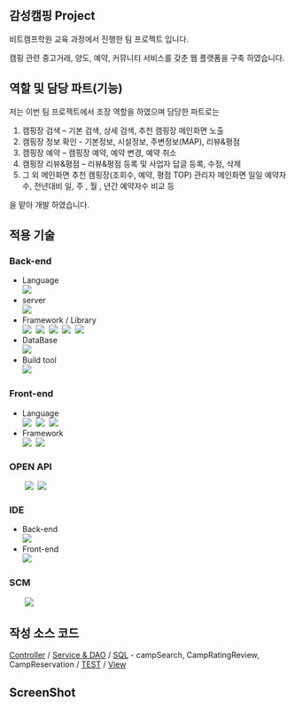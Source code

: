 ## 감성캠핑 Project
비트캠프학원 교육 과정에서 진행한 팀 프로젝트 입니다.

캠핑 관련 중고거래, 양도, 예약, 커뮤니티 서비스를 갖춘 웹 플랫폼을 구축 하였습니다.

## 역할 및 담당 파트(기능)
저는 이번 팀 프로젝트에서 조장 역할을 하였으며 담당한 파트로는
1) 캠핑장 검색 – 기본 검색, 상세 검색, 추천 캠핑장 메인화면 노출
2) 캠핑장 정보 확인 - 기본정보, 시설정보, 주변정보(MAP), 리뷰&평점
3) 캠핑장 예약 – 캠핑장 예약, 예약 변경, 예약 취소
4) 캠핑장 리뷰&평점 – 리뷰&평점 등록 및 사업자 답글 등록, 수정, 삭제
5) 그 외 메인화면 추천 캠핑장(조회수, 예약, 평점 TOP) 관리자 메인화면
   일일 예약자수, 전년대비 일, 주 , 월 , 년간 예약자수 비교 등

을 맡아 개발 하였습니다.

## 적용 기술
### Back-end
- Language  
  <img src="https://img.shields.io/badge/Java-8-007396?style=flat&logo=java&logoColor=white"/></a>&nbsp; 
- server  
  <img src="https://img.shields.io/badge/Tomcat-7.0.55-F8DC75?style=flat&logo=Apache Tomcat&logoColor=F8DC75"/></a>&nbsp;
- Framework / Library  
  <img src="https://img.shields.io/badge/Spring-5.2.5.RELEASE-6DB33F?style=flat&logo=Spring&logoColor=white"/></a>&nbsp;
  <img src="https://img.shields.io/badge/MyBatis-3.4.6-000000?style=flat&logo=MyBatis"/></a>&nbsp;
  <img src="https://img.shields.io/badge/Log4j-3.4.6-FF5722?style=flat&logo=Log4j"/></a>&nbsp;
  <img src="https://img.shields.io/badge/HttpComponents-4.3.4-D22128?style=flat&logo=Apache"/></a>&nbsp;
  <img src="https://img.shields.io/badge/CodeHaus-1.9.13-007396?style=flat"/></a>&nbsp;
- DataBase  
  <img src="https://img.shields.io/badge/Mysql-8.0-4479A1?style=flat&logo=mysql&logoColor=white"/></a>&nbsp;
- Build tool  
  <img src="https://img.shields.io/badge/Maven-3.8.4-C71A36?style=flat&logo=Apache Maven&logoColor=C71A36"/></a>&nbsp;
### Front-end
- Language  
  <img src="https://img.shields.io/badge/HTML-E34F26?style=flat&logo=html5&logoColor=white"/></a>&nbsp;
  <img src="https://img.shields.io/badge/CSS-1572B6?style=flat&logo=CSS3&logoColor=white"/></a>&nbsp;
  <img src="https://img.shields.io/badge/JavaScript-F7DF1E?style=flat&logo=Javascript&logoColor=white"/></a>&nbsp;
- Framework  
  <img src="https://img.shields.io/badge/jQuery-3.5.1-0769AD?style=flat&logo=jQuery&logoColor=white"/></a>&nbsp;
  <img src="https://img.shields.io/badge/BootStrap-4.6-7952B3?style=flat&logo=BootStrap&logoColor=white"/></a>&nbsp;
### OPEN API 
  &nbsp;&nbsp;&nbsp;&nbsp;&nbsp;&nbsp;&nbsp;<img src="https://img.shields.io/badge/Kakao Map-E34F26?style=flat&logo=html5&logoColor=white"/></a>&nbsp;
  <img src="https://img.shields.io/badge/CoolSMS-E34F26?style=flat&logo=html5&logoColor=white"/></a>&nbsp;
### IDE
- Back-end  
  <img src="https://img.shields.io/badge/Eclipse-0769AD?style=flat&logo=eclipse&logoColor=white"/></a>&nbsp; 
- Front-end  
  <img src="https://img.shields.io/badge/Visual Studio Code-0769AD?style=flat&logo=Visual Studio Code&logoColor=white"/></a>&nbsp;  
### SCM
  &nbsp;&nbsp;&nbsp;&nbsp;&nbsp;&nbsp;&nbsp;<img src="https://img.shields.io/badge/github-181717?style=for-the-badge&logo=github&logoColor=white">

## 작성 소스 코드
[Controller](https://github.com/hulis2/MainPTJ_Bit/tree/master/src/main/java/site/gamsung/controller/camp)&nbsp;/&nbsp;[Service & DAO](https://github.com/hulis2/MainPTJ_Bit/tree/master/src/main/java/site/gamsung/service/camp)&nbsp;/&nbsp;[SQL](https://github.com/hulis2/MainPTJ_Bit/tree/master/src/main/resources/sql) - campSearch, CampRatingReview, CampReservation&nbsp;/&nbsp;[TEST](https://github.com/hulis2/MainPTJ_Bit/tree/master/src/test/java/site/gamsung/service/camp/test)&nbsp;/&nbsp;[View](https://github.com/hulis2/MainPTJ_Bit/tree/master/src/main/webapp/view/camp)

## ScreenShot
